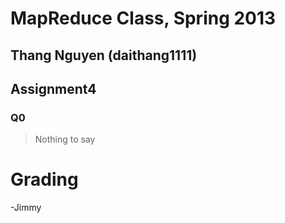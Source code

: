 MapReduce Class, Spring 2013
====================

Thang Nguyen (daithang1111)
--------------------------
Assignment4
---------------------


### Q0
> Nothing to say

Grading
=======


-Jimmy
